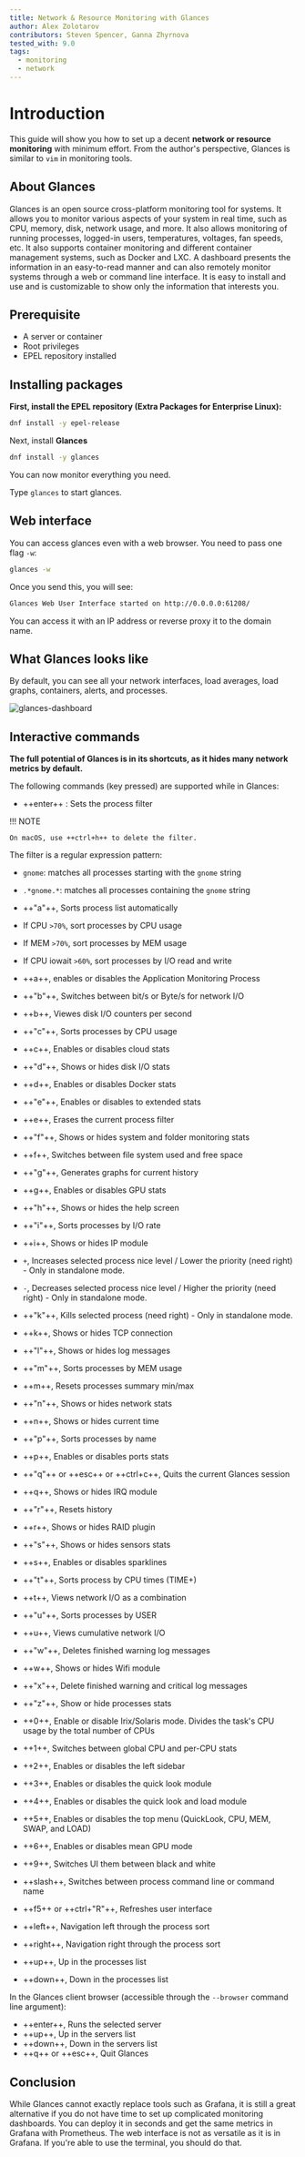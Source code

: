 ```yaml
---
title: Network & Resource Monitoring with Glances 
author: Alex Zolotarov
contributors: Steven Spencer, Ganna Zhyrnova 
tested_with: 9.0
tags:
  - monitoring
  - network
---
```


# Introduction

This guide will show you how to set up a decent **network or resource monitoring** with minimum effort.
From the author's perspective, Glances is similar to `vim` in monitoring tools.

## About Glances

Glances is an open source cross-platform monitoring tool for systems.
It allows you to monitor various aspects of your system in real time, such as CPU, memory, disk, network usage, and more.
It also allows monitoring of running processes, logged-in users, temperatures, voltages, fan speeds, etc.
It also supports container monitoring and different container management systems, such as Docker and LXC.
A dashboard presents the information in an easy-to-read manner and can also remotely monitor systems through a web or command line interface.
It is easy to install and use and is customizable to show only the information that interests you.

## Prerequisite

* A server or container
* Root privileges
* EPEL repository installed

## Installing packages

**First, install the EPEL repository (Extra Packages for Enterprise Linux):**

```bash
dnf install -y epel-release
```

Next, install **Glances**

```bash
dnf install -y glances
```

You can now monitor everything you need.

Type `glances` to start glances.

## Web interface

You can access glances even with a web browser. You need to pass one flag `-w`:

```bash
glances -w
```

Once you send this, you will see:

```bash
Glances Web User Interface started on http://0.0.0.0:61208/
```

You can access it with an IP address or reverse proxy it to the domain name.

## What Glances looks like

By default, you can see all your network interfaces, load averages, load graphs, containers, alerts, and processes.

![glances-dashboard](./images/glances-dashboard.webp)

## Interactive commands

**The full potential of Glances is in its shortcuts, as it hides many network metrics by default.**

The following commands (key pressed) are supported while in Glances:

* ++enter++ : Sets the process filter

!!! NOTE

    On macOS, use ++ctrl+h++ to delete the filter.

The filter is a regular expression pattern:

* `gnome`: matches all processes starting with the `gnome` string
* `.*gnome.*`: matches all processes containing the `gnome` string
* ++"a"++, Sorts process list automatically

* If CPU `>70%`, sort processes by CPU usage
* If MEM `>70%`, sort processes by MEM usage
* If CPU iowait `>60%`, sort processes by I/O read and write
* ++a++, enables or disables the Application Monitoring Process
* ++"b"++, Switches between bit/s or Byte/s for network I/O
* ++b++, Viewes disk I/O counters per second
* ++"c"++, Sorts processes by CPU usage
* ++c++, Enables or disables cloud stats
* ++"d"++, Shows or hides disk I/O stats
* ++d++, Enables or disables Docker stats
* ++"e"++, Enables or disables to extended stats
* ++e++, Erases the current process filter
* ++"f"++, Shows or hides system and folder monitoring stats
* ++f++, Switches between file system used and free space
* ++"g"++, Generates graphs for current history
* ++g++, Enables or disables GPU stats
* ++"h"++, Shows or hides the help screen
* ++"i"++, Sorts processes by I/O rate
* ++i++, Shows or hides IP module
* `+`, Increases selected process nice level / Lower the priority (need right) - Only in standalone mode.
* `-`, Decreases selected process nice level / Higher the priority (need right) - Only in standalone mode.
* ++"k"++, Kills selected process (need right) - Only in standalone mode.
* ++k++, Shows or hides TCP connection
* ++"l"++, Shows or hides log messages
* ++"m"++, Sorts processes by MEM usage
* ++m++, Resets processes summary min/max
* ++"n"++, Shows or hides network stats
* ++n++, Shows or hides current time
* ++"p"++, Sorts processes by name
* ++p++, Enables or disables ports stats
* ++"q"++ or ++esc++ or ++ctrl+c++, Quits the current Glances session
* ++q++, Shows or hides IRQ module
* ++"r"++, Resets history
* ++r++, Shows or hides RAID plugin
* ++"s"++, Shows or hides sensors stats
* ++s++, Enables or disables sparklines
* ++"t"++, Sorts process by CPU times (TIME+)
* ++t++, Views network I/O as a combination
* ++"u"++, Sorts processes by USER
* ++u++, Views cumulative network I/O
* ++"w"++, Deletes finished warning log messages
* ++w++, Shows or hides Wifi module
* ++"x"++, Delete finished warning and critical log messages
* ++"z"++, Show or hide processes stats
* ++0++, Enable or disable Irix/Solaris mode. Divides the task's CPU usage by the total number of CPUs
* ++1++, Switches between global CPU and per-CPU stats
* ++2++, Enables or disables the left sidebar
* ++3++, Enables or disables the quick look module
* ++4++, Enables or disables the quick look and load module
* ++5++, Enables or disables the top menu (QuickLook, CPU, MEM, SWAP, and LOAD)
* ++6++, Enables or disables mean GPU mode
* ++9++, Switches UI them between black and white
* ++slash++, Switches between process command line or command name
* ++f5++ or ++ctrl+"R"++, Refreshes user interface
* ++left++, Navigation left through the process sort
* ++right++, Navigation right through the process sort
* ++up++, Up in the processes list
* ++down++, Down in the processes list

In the Glances client browser (accessible through the `--browser` command line argument):

* ++enter++, Runs the selected server
* ++up++, Up in the servers list
* ++down++, Down in the servers list
* ++q++ or ++esc++, Quit Glances

## Conclusion

While Glances cannot exactly replace tools such as Grafana, it is still a great alternative if you do not have time to set up complicated monitoring dashboards. 
You can deploy it in seconds and get the same metrics in Grafana with Prometheus.
The web interface is not as versatile as it is in Grafana. If you're able to use the terminal, you should do that. 
